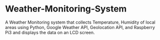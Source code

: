 # Weather-Monitoring-System
A Weather Monitoring system that collects Temperature, Humidity of local areas using Python, Google Weather API, Geolocation API, and Raspberry Pi3 and displays the data on an LCD screen.
